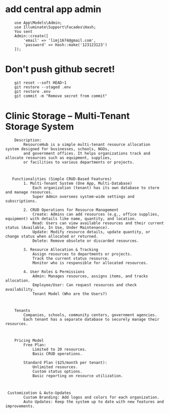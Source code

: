 # add central app admin
        use App\Models\Admin;
        use Illuminate\Support\Facades\Hash;
        You sent
        Admin::create([
            'email' => 'limj1674@gmail.com',
            'password' => Hash::make('123123123')
        ]);

        
# Don't push github secret!
        git reset --soft HEAD~1
        git restore --staged .env
        git restore .env
        git commit -m "Remove secret from commit"

    

# Clinic Storage – Multi-Tenant Storage System

        Description:
            ResourceHub is a simple multi-tenant resource allocation system designed for businesses, schools, NGOs,
            and government offices. It helps organizations track and allocate resources such as equipment, supplies,
            or facilities to various departments or projects.
#             
       Functionalities (Simple CRUD-Based Features)
            1. Multi-Tenant System (One App, Multi-Database)
                Each organization (tenant) has its own database to store and manage resources.
                Super Admin oversees system-wide settings and subscriptions.
            
            2. CRUD Operations for Resource Management
                Create: Admins can add resources (e.g., office supplies, equipment) with details like name, quantity, and location.
                Read: Users can view available resources and their current status (Available, In Use, Under Maintenance).
                Update: Modify resource details, update quantity, or change status when allocated or returned.
                Delete: Remove obsolete or discarded resources.
    
            3. Resource Allocation & Tracking
                Assign resources to departments or projects.
                Track the current status resource.
                Monitor who is responsible for allocated resources.
            
            4. User Roles & Permissions
                Admin: Manages resources, assigns items, and tracks allocation.
                Employee/User: Can request resources and check availability.
                Tenant Model (Who are the Users?)
  #            
        Tenants
            Companies, schools, community centers, government agencies.
            Each tenant has a separate database to securely manage their resources.
  #          
        Pricing Model
            Free Plan:
                Limited to 20 resources.
                Basic CRUD operations.
                
            Standard Plan ($25/month per tenant):
                Unlimited resources.
                Custom status options.
                Basic reporting on resource utilization.
#            
     Customization & Auto-Updates
            Custom Branding: Add logos and colors for each organization.
            Auto Updates: Keep the system up to date with new features and improvements.




























    



